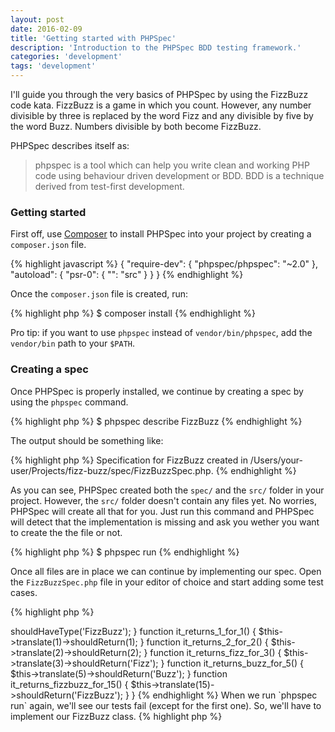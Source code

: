 ```yaml
---
layout: post
date: 2016-02-09
title: 'Getting started with PHPSpec'
description: 'Introduction to the PHPSpec BDD testing framework.'
categories: 'development'
tags: 'development'
---
```


I'll guide you through the very basics of PHPSpec by using the FizzBuzz code kata.
FizzBuzz is a game in which you count. However, any number divisible by three is
replaced by the word Fizz and any divisible by five by the word Buzz.
Numbers divisible by both become FizzBuzz.

PHPSpec describes itself as:
<blockquote>
    phpspec is a tool which can help you write clean and working PHP code using
    behaviour driven development or BDD. BDD is a technique derived from test-first development.
</blockquote>

### Getting started

First off, use [Composer](https://getcomposer.org/) to install PHPSpec into your project
by creating a `composer.json` file.

{% highlight javascript %}
{
    "require-dev": {
        "phpspec/phpspec": "~2.0"
    },
    "autoload": {
        "psr-0": {
            "": "src"
        }
    }
}
{% endhighlight %}

Once the `composer.json` file is created, run:

{% highlight php %}
$ composer install
{% endhighlight %}

Pro tip: if you want to use `phpspec` instead of `vendor/bin/phpspec`, add the
`vendor/bin` path to your `$PATH`.

### Creating a spec

Once PHPSpec is properly installed, we continue by creating a spec by using the
`phpspec` command.

{% highlight php %}
$ phpspec describe FizzBuzz
{% endhighlight %}

The output should be something like:

{% highlight php %}
Specification for FizzBuzz created in /Users/your-user/Projects/fizz-buzz/spec/FizzBuzzSpec.php.
{% endhighlight %}

As you can see, PHPSpec created both the `spec/` and the `src/` folder in your project.
However, the `src/` folder doesn't contain any files yet. No worries, PHPSpec will
create all that for you. Just run this command and PHPSpec will detect that the implementation
is missing and ask you wether you want to create the the file or not.

{% highlight php %}
$ phpspec run
{% endhighlight %}

Once all files are in place we can continue by implementing our spec. Open the
`FizzBuzzSpec.php` file in your editor of choice and start adding some test cases.

{% highlight php %}
<?php

namespace spec;

use PhpSpec\ObjectBehavior;
use Prophecy\Argument;

class FizzBuzzSpec extends ObjectBehavior
{
    function it_is_initializable()
    {
        $this->shouldHaveType('FizzBuzz');
    }

    function it_returns_1_for_1()
    {
        $this->translate(1)->shouldReturn(1);
    }

    function it_returns_2_for_2()
    {
        $this->translate(2)->shouldReturn(2);
    }

    function it_returns_fizz_for_3()
    {
        $this->translate(3)->shouldReturn('Fizz');
    }

    function it_returns_buzz_for_5()
    {
        $this->translate(5)->shouldReturn('Buzz');
    }

    function it_returns_fizzbuzz_for_15()
    {
        $this->translate(15)->shouldReturn('FizzBuzz');
    }
}
{% endhighlight %}

When we run `phpspec run` again, we'll see our tests fail (except for the first one).
So, we'll have to implement our FizzBuzz class.

{% highlight php %}
<?php

class FizzBuzz
{
    function translate($number)
    {
        if ($number % 15 === 0) {
            return 'FizzBuzz';
        }
        if ($number % 5 === 0) {
            return 'Buzz';
        }
        if ($number % 3 === 0) {
            return 'Fizz';
        }

        return $number;
    }
}
{% endhighlight %}

Run `phpspec run` again and all tests will be green. Such wow, our very first
PHPSpec tests. Of course this is a very simple example, using a simple spec and
thus a simple implementation.

PHPSpec is a very powerful tool and it can do much more than testing this basic
FizzBuzz example. If you want to know more about the options of the `phpspec` command, head over to
the [console docs](http://phpspec.readthedocs.org/en/latest/cookbook/console.html). If you
want to create more extensive tests for your classes, head over to the
[matcher docs](http://phpspec.readthedocs.org/en/latest/cookbook/matchers.html)
to see more test options.

